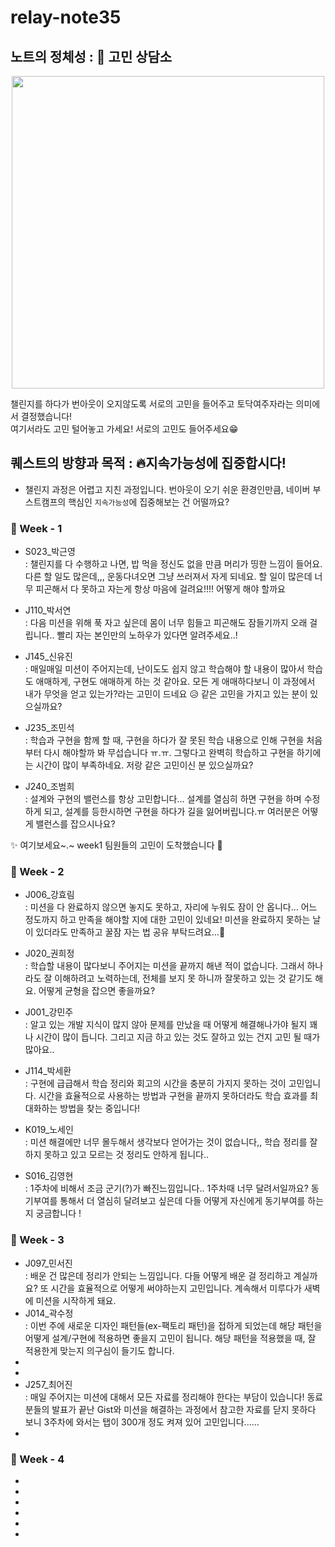 # relay-note35

## 노트의 정체성 : 🧐 고민 상담소

<p align="center">
<img height ="500" src="https://postfiles.pstatic.net/MjAyMjA5MTdfMTg5/MDAxNjYzMzkwNDIzOTI0.ZI9rbThyNdMT5tkqkiXPMX1tORYQK8TaNIOMzaJNCB8g.7qudE2eX0EDwtRyRsWLNYQGescFHEqjR1tz1kocf_C8g.JPEG.eternity0304/output_603179795.jpg?type=w773"><br></p>
챌린지를 하다가 번아웃이 오지않도록 서로의 고민을 들어주고 토닥여주자라는 의미에서 결정했습니다!<br>여기서라도 고민 털어놓고 가세요! 서로의 고민도 들어주세요😁

## 퀘스트의 방향과 목적 : 🔥지속가능성에 집중합시다!

- 챌린지 과정은 어렵고 지친 과정입니다. 번아웃이 오기 쉬운 환경인만큼, 네이버 부스트캠프의 핵심인 `지속가능성`에 집중해보는 건 어떨까요?

### 📅 Week - 1

- S023\_박근영<br> : 챌린지를 다 수행하고 나면, 밥 먹을 정신도 없을 만큼 머리가 띵한 느낌이 들어요. 다른 할 일도 많은데,,, 운동다녀오면 그냥 쓰러져서 자게 되네요. 할 일이 많은데 너무 피곤해서 다 못하고 자는게 항상 마음에 걸려요!!!! 어떻게 해야 할까요

- J110\_박서연<br> : 다음 미션을 위해 푹 자고 싶은데 몸이 너무 힘들고 피곤해도 잠들기까지 오래 걸립니다.. 빨리 자는 본인만의 노하우가 있다면 알려주세요..!

- J145\_신유진<br> : 매일매일 미션이 주어지는데, 난이도도 쉽지 않고 학습해야 할 내용이 많아서 학습도 애매하게, 구현도 애매하게 하는 것 같아요. 모든 게 애매하다보니 이 과정에서 내가 무엇을 얻고 있는가?라는 고민이 드네요 😥 같은 고민을 가지고 있는 분이 있으실까요?

- J235\_조민석<br> : 학습과 구현을 함께 할 때, 구현을 하다가 잘 못된 학습 내용으로 인해 구현을 처음부터 다시 해야할까 봐 무섭습니다 ㅠ.ㅠ. 그렇다고 완벽히 학습하고 구현을 하기에는 시간이 많이 부족하네요. 저랑 같은 고민이신 분 있으실까요?

- J240\_조범희<br> : 설계와 구현의 밸런스를 항상 고민합니다... 설계를 열심히 하면 구현을 하며 수정하게 되고, 설계를 등한시하면 구현을 하다가 길을 잃어버립니다.ㅠ 여러분은 어떻게 밸런스를 잡으시나요?

✨ 여기보세요~.~ week1 팀원들의 고민이 도착했습니다 📮

### 📅 Week - 2

- J006_강효림<br> : 미션을 다 완료하지 않으면 놓지도 못하고, 자리에 누워도 잠이 안 옵니다… 어느 정도까지 하고 만족을 해야할 지에 대한 고민이 있네요! 미션을 완료하지 못하는 날이 있더라도 만족하고 꿀잠 자는 법 공유 부탁드려요…🥹

- J020_권희정<br> : 학습할 내용이 많다보니 주어지는 미션을 끝까지 해낸 적이 없습니다. 그래서 하나라도 잘 이해하려고 노력하는데, 전체를 보지 못 하니까 잘못하고 있는 것 같기도 해요. 어떻게 균형을 잡으면 좋을까요?

- J001_강민주<br> : 알고 있는 개발 지식이 많지 않아 문제를 만났을 때 어떻게 해결해나가야 될지 꽤나 시간이 많이 듭니다. 그리고 지금 하고 있는 것도 잘하고 있는 건지 고민 될 때가 많아요..

- J114_박세환<br> : 구현에 급급해서 학습 정리와 회고의 시간을 충분히 가지지 못하는 것이 고민입니다. 시간을 효율적으로 사용하는 방법과 구현을 끝까지 못하더라도 학습 효과를 최대화하는 방법을 찾는 중입니다!

- K019_노세인<br> : 미션 해결에만 너무 몰두해서 생각보다 얻어가는 것이 없습니다,, 학습 정리를 잘 하지 못하고 있고 모르는 것 정리도 안하게 됩니다..

- S016_김영현<br> : 1주차에 비해서 조금 군기(?)가 빠진느낌입니다.. 1주차때 너무 달려서일까요? 동기부여를 통해서 더 열심히 달려보고 싶은데 다들 어떻게 자신에게 동기부여를 하는지 궁금합니다 !

### 📅 Week - 3

- J097_민서진<br> : 배운 건 많은데 정리가 안되는 느낌입니다. 다들 어떻게 배운 걸 정리하고 계실까요? 또 시간을 효율적으로 어떻게 써야하는지 고민입니다. 계속해서 미루다가 새벽에 미션을 시작하게 돼요. 
- J014_곽수정<br> : 이번 주에 새로운 디자인 패턴들(ex-팩토리 패턴)을 접하게 되었는데 해당 패턴을 어떻게 설계/구현에 적용하면 좋을지 고민이 됩니다. 해당 패턴을 적용했을 때, 잘 적용한게 맞는지 의구심이 들기도 합니다.
-
-
- J257_최어진<br> : 매일 주어지는 미션에 대해서 모든 자료를 정리해야 한다는 부담이 있습니다! 동료분들의 발표가 끝난 Gist와 미션을 해결하는 과정에서 참고한 자료를 닫지 못하다 보니 3주차에 와서는 탭이 300개 정도 켜져 있어 고민입니다......
-

### 📅 Week - 4

-
-
-
-
-
-
